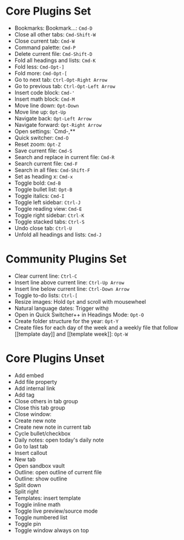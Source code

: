 # Core Plugins Set
- Bookmarks: Bookmark...: `Cmd-D`
- Close all other tabs: `Cmd-Shift-W`
- Close current tab: `Cmd-W`
- Command palette: `Cmd-P`
- Delete current file: `Cmd-Shift-D`
- Fold all headings and lists: `Cmd-K`
- Fold less: `Cmd-Opt-]`
- Fold more: `Cmd-Opt-[`
- Go to next tab: `Ctrl-Opt-Right Arrow`
- Go to previous tab: `Ctrl-Opt-Left Arrow`
- Insert code block: `Cmd-'`
- Insert math block: `Cmd-M`
- Move line down: `Opt-Down`
- Move line up: `Opt-Up`
- Navigate back: `Opt-Left Arrow`
- Navigate forward: `Opt-Right Arrow`
- Open settings: `Cmd-,**
- Quick switcher: `Cmd-O`
- Reset zoom: `Opt-Z`
- Save current file: `Cmd-S`
- Search and replace in current file: `Cmd-R`
- Search current file: `Cmd-F`
- Search in all files: `Cmd-Shift-F`
- Set as heading x: `Cmd-x`
- Toggle bold: `Cmd-B`
- Toggle bullet list: `Opt-B`
- Toggle italics: `Cmd-I`
- Toggle left sidebar: `Ctrl-J`
- Toggle reading view: `Cmd-E`
- Toggle right sidebar: `Ctrl-K`
- Toggle stacked tabs: `Ctrl-S`
- Undo close tab: `Ctrl-U`
- Unfold all headings and lists: `Cmd-J`

# Community Plugins Set
- Clear current line: `Ctrl-C`
- Insert line above current line: `Ctrl-Up Arrow`
- Insert line below current line: `Ctrl-Down Arrow`
- Toggle to-do lists: `Ctrl-[`
- Resize images: Hold `Opt` and scroll with mousewheel
- Natural language dates: Trigger with`@`
- Open in Quick Switcher++ in Headings Mode: `Opt-O`
- Create folder structure for the year: `Opt-Y`
- Create files for each day of the week and a weekly file that follow [[template day]] and [[template week]]: `Opt-W`

# Core Plugins Unset
- Add embed
- Add file property
- Add internal link
- Add tag
- Close others in tab group
- Close this tab group
- Close window: 
- Create new note
- Create new note in current tab
- Cycle bullet/checkbox
- Daily notes: open today's daily note
- Go to last tab
- Insert callout
- New tab
- Open sandbox vault
- Outline: open outline of current file
- Outline: show outline
- Split down
- Split right
- Templates: insert template
- Toggle inline math
- Toggle live preview/source mode
- Toggle numbered list
- Toggle pin
- Toggle window always on top


